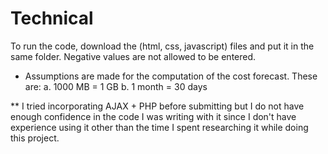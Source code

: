 # Technical

To run the code, download the (html, css, javascript) files and put it in the same folder. Negative values are not allowed to be entered. 

* Assumptions are made for the computation of the cost forecast. These are:
 a. 1000 MB = 1 GB
 b. 1 month = 30 days
 
 ** I tried incorporating AJAX + PHP before submitting but I do not have enough confidence in the code I was writing with it since I don't have experience using it other than the time I spent researching it while doing this project.